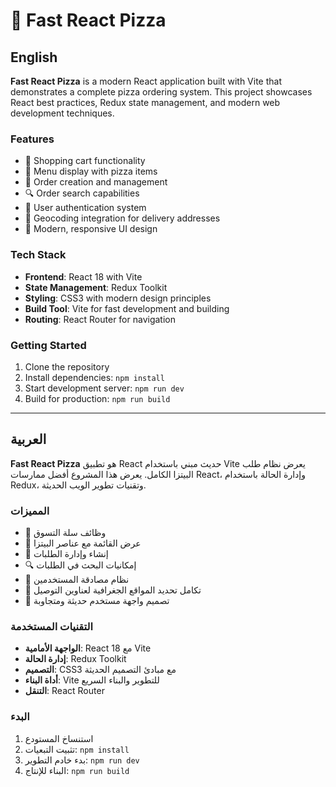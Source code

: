 # 🍕 Fast React Pizza

## English

**Fast React Pizza** is a modern React application built with Vite that demonstrates a complete pizza ordering system. This project showcases React best practices, Redux state management, and modern web development techniques.

### Features

- 🛒 Shopping cart functionality
- 🍕 Menu display with pizza items
- 📝 Order creation and management
- 🔍 Order search capabilities
- 👤 User authentication system
- 📍 Geocoding integration for delivery addresses
- 🎨 Modern, responsive UI design

### Tech Stack

- **Frontend**: React 18 with Vite
- **State Management**: Redux Toolkit
- **Styling**: CSS3 with modern design principles
- **Build Tool**: Vite for fast development and building
- **Routing**: React Router for navigation

### Getting Started

1. Clone the repository
2. Install dependencies: `npm install`
3. Start development server: `npm run dev`
4. Build for production: `npm run build`

---

## العربية

**Fast React Pizza** هو تطبيق React حديث مبني باستخدام Vite يعرض نظام طلب البيتزا الكامل. يعرض هذا المشروع أفضل ممارسات React، وإدارة الحالة باستخدام Redux، وتقنيات تطوير الويب الحديثة.

### المميزات

- 🛒 وظائف سلة التسوق
- 🍕 عرض القائمة مع عناصر البيتزا
- 📝 إنشاء وإدارة الطلبات
- 🔍 إمكانيات البحث في الطلبات
- 👤 نظام مصادقة المستخدمين
- 📍 تكامل تحديد المواقع الجغرافية لعناوين التوصيل
- 🎨 تصميم واجهة مستخدم حديثة ومتجاوبة

### التقنيات المستخدمة

- **الواجهة الأمامية**: React 18 مع Vite
- **إدارة الحالة**: Redux Toolkit
- **التصميم**: CSS3 مع مبادئ التصميم الحديثة
- **أداة البناء**: Vite للتطوير والبناء السريع
- **التنقل**: React Router

### البدء

1. استنساخ المستودع
2. تثبيت التبعيات: `npm install`
3. بدء خادم التطوير: `npm run dev`
4. البناء للإنتاج: `npm run build`

